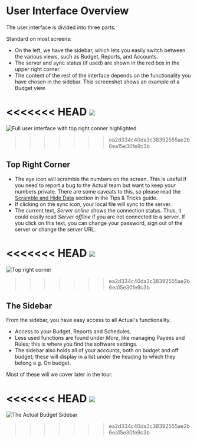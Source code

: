 # User Interface Overview

The user interface is divided into three parts:

Standard on most screens:

* On the left, we have the sidebar, which lets you easily switch between the various views, such as Budget, Reports, and Accounts.
* The server and sync status (if used) are shown in the red box in the upper right corner.
* The content of the rest of the interface depends on the functionality you have chosen in the sidebar. This screenshot shows an example of a Budget view.

<<<<<<< HEAD
![](/img/a-tour-of-actual/tour-overview-of-user-interface.png)
=======
![Full user interface with top right conner highlighted](/img/a-tour-of-actual/tour-overview-of-user-interface.png)
>>>>>>> ea2d334c40da3c38392555ae2b6ea15e30fe9c3b

## Top Right Corner

* The eye icon will scramble the numbers on the screen. This is useful if you need to report a bug to the Actual team but want to keep your numbers private. There are some caveats to this, so please read the [Scramble and Hide Data](/docs/getting-started/tips-tricks#scramble-and-hide-data) section in the Tips & Tricks guide.
* If clicking on the sync icon, your local file will sync to the server.
* The current text, _Server online_ shows the connection status. Thus, it could easily read _Server offline_ if you are not connected to a server. If you click on this text, you can change your password, sign out of the server or change the server URL.

<<<<<<< HEAD
![](/img/a-tour-of-actual/tour-overview-top-right.png)
=======
![Top right corner](/img/a-tour-of-actual/tour-overview-top-right.png)
>>>>>>> ea2d334c40da3c38392555ae2b6ea15e30fe9c3b

## The Sidebar


From the sidebar, you have easy access to all Actual's functionality.

* Access to your Budget, Reports and Schedules.
* Less used functions are found under _More_, like managing Payees and Rules; this is where you find the software settings.
* The sidebar also holds all of your accounts, both on budget and off budget; these will display in a list under the heading to which they belong e.g. On budget.

Most of these will we cover later in the tour.

<<<<<<< HEAD
![](/img/a-tour-of-actual/tour-overview-sidebar.png)
=======
![The Actual Budget Sidebar](/img/a-tour-of-actual/tour-overview-sidebar.png)
>>>>>>> ea2d334c40da3c38392555ae2b6ea15e30fe9c3b
